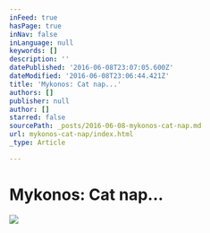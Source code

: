 ```yaml
---
inFeed: true
hasPage: true
inNav: false
inLanguage: null
keywords: []
description: ''
datePublished: '2016-06-08T23:07:05.600Z'
dateModified: '2016-06-08T23:06:44.421Z'
title: 'Mykonos: Cat nap...'
authors: []
publisher: null
author: []
starred: false
sourcePath: _posts/2016-06-08-mykonos-cat-nap.md
url: mykonos-cat-nap/index.html
_type: Article

---
```

# Mykonos: Cat nap...
![](https://the-grid-user-content.s3-us-west-2.amazonaws.com/4016ccd1-e06f-40dc-bf00-a35dc67fd85b.jpg)